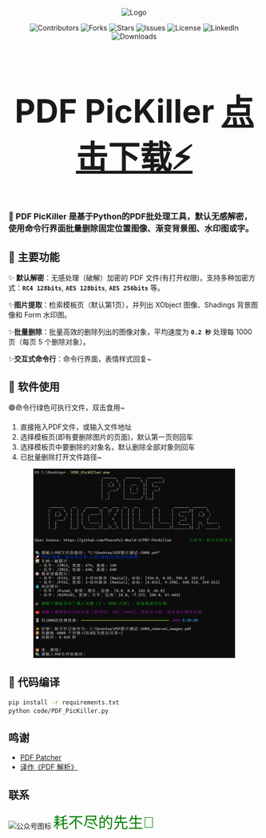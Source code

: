 <p align="center">
  <img src="code/icon.ico" alt="Logo" width="150"/>
</p>

<p align="center">
  <img src="https://img.shields.io/github/contributors/Peaceful-World-X/PDF-PicKiller" alt="Contributors"/>
  <img src="https://img.shields.io/github/forks/Peaceful-World-X/PDF-PicKiller" alt="Forks"/>
  <img src="https://img.shields.io/github/stars/Peaceful-World-X/PDF-PicKiller" alt="Stars"/>
  <img src="https://img.shields.io/github/issues/Peaceful-World-X/PDF-PicKiller" alt="Issues"/>
  <img src="https://img.shields.io/github/license/Peaceful-World-X/PDF-PicKiller" alt="License"/>
  <img src="https://img.shields.io/badge/LinkedIn-Profile-blue" alt="LinkedIn"/>
  <img src="https://img.shields.io/github/downloads/Peaceful-World-X/PDF-PicKiller/total" alt="Downloads"/>
</p>

<h1 align="center" style="font-size: 64px;">PDF PicKiller 
  <a href="https://github.com/Peaceful-World-X/PDF-PicKiller/releases/download/V1.0/PDF_PicKiller_V1.0.exe" download>点击下载⚡</a>
</h1>


### 🤖 PDF PicKiller 是基于Python的PDF批处理工具，默认**无感解密**，使用命令行界面批量删除**固定位置图像**、**渐变背景图**、**水印图或字**。

## 🥳 主要功能

✨ **默认解密**：无感处理（破解）加密的 PDF 文件(有打开权限)，支持多种加密方式：**`RC4 128bits`**, **`AES 128bits`**, **`AES 256bits`** 等。

✨**图片提取**：检索模板页（默认第1页），并列出 XObject 图像、Shadings 背景图像和 Form 水印图。

✨**批量删除**：批量高效的删除列出的图像对象，平均速度为 **`0.2 秒`** 处理每 1000 页（每页 5 个删除对象）。

✨**交互式命令行**：命令行界面，表情样式回复~

## 🤪 软件使用

🟢命令行绿色可执行文件，双击食用~
1. 直接拖入PDF文件，或输入文件地址
2. 选择模板页(即有要删除图片的页面)，默认第一页则回车
3. 选择模板页中要删除的对象名，默认删除全部对象则回车
4. 已批量删除打开文件路径~

<p align="center">
  <img src="images/domo.png" alt="软件界面" width="80%"/>
</p>

## 🤗 代码编译
```bash
pip install -r requirements.txt
python code/PDF_PicKiller.py
```

## 鸣谢
- [PDF Patcher](https://github.com/wmjordan/pdfpatcher)
- [译作《PDF 解析》](https://github.com/zxyle/PDF-Explained)

## 联系
<p align="left">
  <img src="https://open.weixin.qq.com/zh_CN/htmledition/res/assets/res-design-download/icon64_appwx_logo.png" alt="公众号图标" width="15" style="vertical-align: middle;"/>
  <a href="https://mp.weixin.qq.com/s/oKylZyrSxNqMK8lUIo4RAw" style="font-size: 30px; color: green; text-decoration: none; font-family: sans-serif;">耗不尽的先生🥳</a>
</p>




